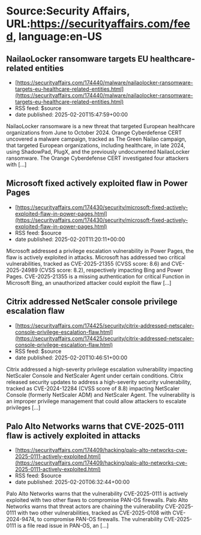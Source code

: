 # Source:Security Affairs, URL:https://securityaffairs.com/feed, language:en-US

## NailaoLocker ransomware targets EU healthcare-related entities
 - [https://securityaffairs.com/174440/malware/nailaolocker-ransomware-targets-eu-healthcare-related-entities.html](https://securityaffairs.com/174440/malware/nailaolocker-ransomware-targets-eu-healthcare-related-entities.html)
 - RSS feed: $source
 - date published: 2025-02-20T15:47:59+00:00

NailaoLocker ransomware is a new threat that targeted European healthcare organizations from June to October 2024. Orange Cyberdefense CERT uncovered a malware campaign, tracked as The Green Nailao campaign, that targeted European organizations, including healthcare, in late 2024, using ShadowPad, PlugX, and the previously undocumented NailaoLocker ransomware. The Orange Cyberdefense CERT investigated four attackers with [&#8230;]

## Microsoft fixed actively exploited flaw in Power Pages
 - [https://securityaffairs.com/174430/security/microsoft-fixed-actively-exploited-flaw-in-power-pages.html](https://securityaffairs.com/174430/security/microsoft-fixed-actively-exploited-flaw-in-power-pages.html)
 - RSS feed: $source
 - date published: 2025-02-20T11:20:11+00:00

Microsoft addressed a privilege escalation vulnerability in Power Pages, the flaw is actively exploited in attacks. Microsoft has addressed two critical vulnerabilities, tracked as CVE-2025-21355 (CVSS score: 8.6) and CVE-2025-24989 (CVSS score: 8.2), respectively impacting Bing and Power Pages. CVE-2025-21355 is a missing authentication for critical Function in Microsoft Bing, an unauthorized attacker could exploit the flaw [&#8230;]

## Citrix addressed NetScaler console privilege escalation flaw
 - [https://securityaffairs.com/174425/security/citrix-addressed-netscaler-console-privilege-escalation-flaw.html](https://securityaffairs.com/174425/security/citrix-addressed-netscaler-console-privilege-escalation-flaw.html)
 - RSS feed: $source
 - date published: 2025-02-20T10:46:51+00:00

Citrix addressed a high-severity privilege escalation vulnerability impacting NetScaler Console and NetScaler Agent under certain conditions. Citrix released security updates to address a high-severity security vulnerability, tracked as CVE-2024-12284 (CVSS score of 8.8) impacting NetScaler Console (formerly NetScaler ADM) and NetScaler Agent. The vulnerability is an improper privilege management that could allow attackers to escalate privileges [&#8230;]

## Palo Alto Networks warns that CVE-2025-0111 flaw is actively exploited in attacks
 - [https://securityaffairs.com/174409/hacking/palo-alto-networks-cve-2025-0111-actively-exploited.html](https://securityaffairs.com/174409/hacking/palo-alto-networks-cve-2025-0111-actively-exploited.html)
 - RSS feed: $source
 - date published: 2025-02-20T06:32:44+00:00

Palo Alto Networks warns that the vulnerability CVE-2025-0111 is actively exploited with two other flaws to compromise PAN-OS firewalls. Palo Alto Networks warns that threat actors are chaining the vulnerability CVE-2025-0111 with two other vulnerabilities, tracked as CVE-2025-0108 with CVE-2024-9474, to compromise PAN-OS firewalls. The vulnerability CVE-2025-0111 is a file read issue in PAN-OS, an [&#8230;]

